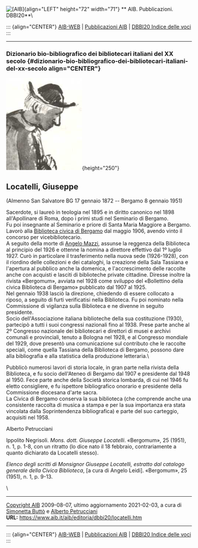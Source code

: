 ![\[AIB\]](/aib/wi/aibv72.gif){align="LEFT" height="72" width="71"}
** AIB. Pubblicazioni. DBBI20**\

::: {align="CENTER"}
[AIB-WEB](/) \| [Pubblicazioni AIB](/pubblicazioni/) \| [DBBI20 Indice
delle voci](dbbi20.htm)
:::

------------------------------------------------------------------------

### Dizionario bio-bibliografico dei bibliotecari italiani del XX secolo {#dizionario-bio-bibliografico-dei-bibliotecari-italiani-del-xx-secolo align="CENTER"}

![\[Ritratto\]](locatelli.jpg){height="250"}

## Locatelli, Giuseppe

(Almenno San Salvatore BG 17 gennaio 1872 -- Bergamo 8 gennaio 1951)

Sacerdote, si laureò in teologia nel 1895 e in diritto canonico nel 1898
all\'Apollinare di Roma, dopo i primi studi nel Seminario di Bergamo.\
Fu poi insegnante al Seminario e priore di Santa Maria Maggiore a
Bergamo.\
Lavorò alla [Biblioteca civica di Bergamo](/aib/stor/teche/bg-civ.htm)
dal maggio 1906, avendo vinto il concorso per vicebibliotecario.\
A seguito della morte di [Angelo Mazzi](mazzia.htm), assunse la reggenza
della Biblioteca al principio del 1926 e ottenne la nomina a direttore
effettivo dal 1º luglio 1927. Curò in particolare il trasferimento nella
nuova sede (1926-1928), con il riordino delle collezioni e dei
cataloghi, la creazione della Sala Tassiana e l\'apertura al pubblico
anche la domenica, e l\'accrescimento delle raccolte anche con acquisti
e lasciti di biblioteche private cittadine. Diresse inoltre la rivista
«Bergomum», avviata nel 1928 come sviluppo del «Bollettino della civica
Biblioteca di Bergamo» pubblicato dal 1907 al 1925.\
Nel gennaio 1938 lasciò la direzione, chiedendo di essere collocato a
riposo, a seguito di furti verificatisi nella Biblioteca. Fu poi
nominato nella Commissione di vigilanza sulla Biblioteca e ne divenne in
seguito presidente.\
Socio dell\'Associazione italiana biblioteche della sua costituzione
(1930), partecipò a tutti i suoi congressi nazionali fino al 1938. Prese
parte anche al 2º Congresso nazionale dei bibliotecari e direttori di
musei e archivi comunali e provinciali, tenuto a Bologna nel 1928, e al
Congresso mondiale del 1929, dove presentò una comunicazione sul
contributo che le raccolte speciali, come quella Tassiana della
Biblioteca di Bergamo, possono dare alla bibliografia e alla statistica
della produzione letteraria.\

Pubblicò numerosi lavori di storia locale, in gran parte nella rivista
della Biblioteca, e fu socio dell\'Ateneo di Bergamo dal 1907 e
presidente dal 1948 al 1950. Fece parte anche della Società storica
lombarda, di cui nel 1946 fu eletto consigliere, e fu ispettore
bibliografico onorario e presidente della Commissione diocesana d\'arte
sacra.\
La Civica di Bergamo conserva la sua biblioteca (che comprende anche una
consistente raccolta di musica a stampa e per la sua importanza era
stata vincolata dalla Soprintendenza bibliografica) e parte del suo
carteggio, acquisiti nel 1958.

Alberto Petrucciani

Ippolito Negrisoli. *Mons. dott. Giuseppe Locatelli*. «Bergomum», 25
(1951), n. 1, p. 1-8, con un ritratto (lo dice nato il 18 febbraio,
contrariamente a quanto dichiarato da Locatelli stesso).

*Elenco degli scritti di Monsignor Giuseppe Locatelli, estratto dal
catalogo generale della Civica Biblioteca*, \[a cura di Angelo Leidi\].
«Bergomum», 25 (1951), n. 1, p. 9-13.

\

------------------------------------------------------------------------

[Copyright AIB](/su-questo-sito/dichiarazione-di-copyright-aib-web/)
2009-08-07, ultimo aggiornamento 2021-02-03, a cura di [Simonetta
Buttò](/aib/redazione3.htm) e [Alberto
Petrucciani](/su-questo-sito/redazione-aib-web/)\
**URL:** https://www.aib.it/aib/editoria/dbbi20/locatelli.htm

------------------------------------------------------------------------

::: {align="CENTER"}
[AIB-WEB](/) \| [Pubblicazioni AIB](/pubblicazioni/) \| [DBBI20 Indice
delle voci](dbbi20.htm)
:::
